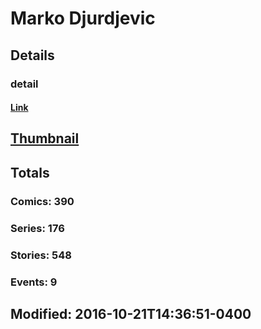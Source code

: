 # Marko  Djurdjevic 
## Details
### detail
#### [Link](http://marvel.com/comics/creators/10288/marko_djurdjevic?utm_campaign=apiRef&utm_source=225578a89fc76f3d20fbffda5d17a88d)
## [Thumbnail](http://i.annihil.us/u/prod/marvel/i/mg/8/30/4bb110a56cb34.jpg)
## Totals
### Comics: 390
### Series: 176
### Stories: 548
### Events: 9
## Modified: 2016-10-21T14:36:51-0400